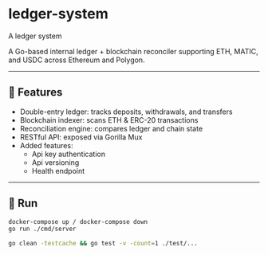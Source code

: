 # ledger-system
A ledger system


A Go-based internal ledger + blockchain reconciler supporting ETH, MATIC, and USDC across Ethereum and Polygon.

---

## 🧪 Features

- Double-entry ledger: tracks deposits, withdrawals, and transfers
- Blockchain indexer: scans ETH & ERC-20 transactions
- Reconciliation engine: compares ledger and chain state
- RESTful API: exposed via Gorilla Mux
- Added features:
  - Api key authentication
  - Api versioning
  - Health endpoint

---

## 🚀 Run

```bash
docker-compose up / docker-compose down
go run ./cmd/server

go clean -testcache && go test -v -count=1 ./test/...